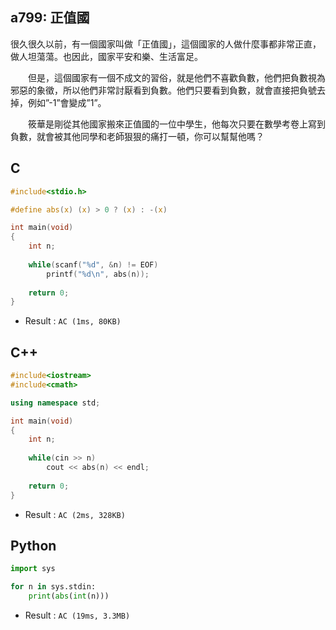 ## a799: 正值國
很久很久以前，有一個國家叫做「正值國」，這個國家的人做什麼事都非常正直，做人坦蕩蕩。也因此，國家平安和樂、生活富足。

　　但是，這個國家有一個不成文的習俗，就是他們不喜歡負數，他們把負數視為邪惡的象徵，所以他們非常討厭看到負數。他們只要看到負數，就會直接把負號去掉，例如”-1”會變成”1”。

　　筱華是剛從其他國家搬來正值國的一位中學生，他每次只要在數學考卷上寫到負數，就會被其他同學和老師狠狠的痛打一頓，你可以幫幫他嗎？

## C
```C
#include<stdio.h>

#define abs(x) (x) > 0 ? (x) : -(x)

int main(void)
{
	int n;
	
	while(scanf("%d", &n) != EOF)
		printf("%d\n", abs(n));
		
	return 0;
}
```
 * Result : `AC (1ms, 80KB)`

## C++
```C++
#include<iostream>
#include<cmath>

using namespace std;

int main(void)
{
	int n;
	
	while(cin >> n)
		cout << abs(n) << endl;
	
	return 0;
}
```
 * Result : `AC (2ms, 328KB)`

## Python
```python
import sys

for n in sys.stdin:
    print(abs(int(n)))
```
 * Result : `AC (19ms, 3.3MB)`
